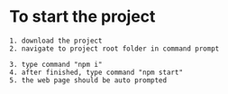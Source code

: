 # To start the project
	1. download the project
	2. navigate to project root folder in command prompt
	
	3. type command "npm i"
	4. after finished, type command "npm start"
	5. the web page should be auto prompted
